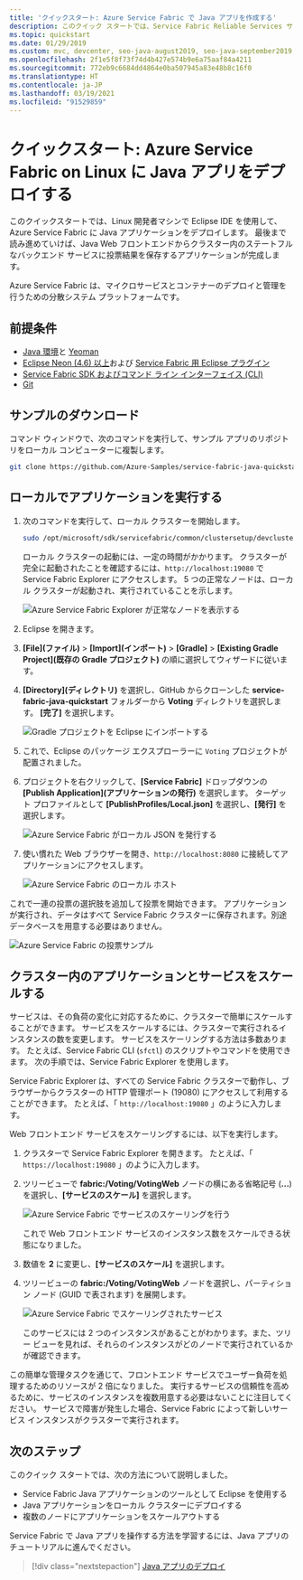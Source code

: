 ```yaml
---
title: 'クイックスタート: Azure Service Fabric で Java アプリを作成する'
description: このクイック スタートでは、Service Fabric Reliable Services サンプル アプリケーションを使用して、Azure 用の Java アプリケーションを作成します。
ms.topic: quickstart
ms.date: 01/29/2019
ms.custom: mvc, devcenter, seo-java-august2019, seo-java-september2019, devx-track-java
ms.openlocfilehash: 2f1e5f8f73f74d4b427e574b9e6a75aaf84a4211
ms.sourcegitcommit: 772eb9c6684dd4864e0ba507945a83e48b8c16f0
ms.translationtype: HT
ms.contentlocale: ja-JP
ms.lasthandoff: 03/19/2021
ms.locfileid: "91529859"
---
```

# <a name="quickstart--deploy-a-java-app-to-azure-service-fabric-on-linux"></a>クイックスタート: Azure Service Fabric on Linux に Java アプリをデプロイする

このクイックスタートでは、Linux 開発者マシンで Eclipse IDE を使用して、Azure Service Fabric に Java アプリケーションをデプロイします。 最後まで読み進めていけば、Java Web フロントエンドからクラスター内のステートフルなバックエンド サービスに投票結果を保存するアプリケーションが完成します。

Azure Service Fabric は、マイクロサービスとコンテナーのデプロイと管理を行うための分散システム プラットフォームです。

## <a name="prerequisites"></a>前提条件

- [Java 環境](./service-fabric-get-started-linux.md#set-up-java-development)と [Yeoman](./service-fabric-get-started-linux.md#set-up-yeoman-generators-for-containers-and-guest-executables)
- [Eclipse Neon (4.6) 以上](https://www.eclipse.org/downloads/packages/)および [Service Fabric 用 Eclipse プラグイン](./service-fabric-get-started-linux.md#install-the-eclipse-plug-in-optional)
- [Service Fabric SDK およびコマンド ライン インターフェイス (CLI)](./service-fabric-get-started-linux.md#installation-methods)
- [Git](https://git-scm.com/downloads)

## <a name="download-the-sample"></a>サンプルのダウンロード

コマンド ウィンドウで、次のコマンドを実行して、サンプル アプリのリポジトリをローカル コンピューターに複製します。

```bash
git clone https://github.com/Azure-Samples/service-fabric-java-quickstart.git
```

## <a name="run-the-application-locally"></a>ローカルでアプリケーションを実行する

1. 次のコマンドを実行して、ローカル クラスターを開始します。

    ```bash
    sudo /opt/microsoft/sdk/servicefabric/common/clustersetup/devclustersetup.sh
    ```
    ローカル クラスターの起動には、一定の時間がかかります。 クラスターが完全に起動されたことを確認するには、`http://localhost:19080` で Service Fabric Explorer にアクセスします。 5 つの正常なノードは、ローカル クラスターが起動され、実行されていることを示します。

    ![Azure Service Fabric Explorer が正常なノードを表示する](./media/service-fabric-quickstart-java/service-fabric-explorer-healthy-nodes.png)

2. Eclipse を開きます。
3. **[File]\(ファイル\)**  >  **[Import]\(インポート\)**  >  **[Gradle]**  >  **[Existing Gradle Project]\(既存の Gradle プロジェクト\)** の順に選択してウィザードに従います。
4. **[Directory]\(ディレクトリ\)** を選択し、GitHub からクローンした **service-fabric-java-quickstart** フォルダーから **Voting** ディレクトリを選択します。 **[完了]** を選択します。

    ![Gradle プロジェクトを Eclipse にインポートする](./media/service-fabric-quickstart-java/eclipse-import-gradle-project.png)

5. これで、Eclipse のパッケージ エクスプローラーに `Voting` プロジェクトが配置されました。
6. プロジェクトを右クリックして、**[Service Fabric]** ドロップダウンの **[Publish Application]\(アプリケーションの発行\)** を選択します。 ターゲット プロファイルとして **[PublishProfiles/Local.json]** を選択し、**[発行]** を選択します。

    ![Azure Service Fabric がローカル JSON を発行する](./media/service-fabric-quickstart-java/service-fabric-publish-local-json.png)

7. 使い慣れた Web ブラウザーを開き、`http://localhost:8080` に接続してアプリケーションにアクセスします。

    ![Azure Service Fabric のローカル ホスト](./media/service-fabric-quickstart-java/service-fabric-local-host.png)

これで一連の投票の選択肢を追加して投票を開始できます。 アプリケーションが実行され、データはすべて Service Fabric クラスターに保存されます。別途データベースを用意する必要はありません。

![Azure Service Fabric の投票サンプル](./media/service-fabric-quickstart-java/service-fabric-voting-sample.png)

## <a name="scale-applications-and-services-in-a-cluster"></a>クラスター内のアプリケーションとサービスをスケールする

サービスは、その負荷の変化に対応するために、クラスターで簡単にスケールすることができます。 サービスをスケールするには、クラスターで実行されるインスタンスの数を変更します。 サービスをスケーリングする方法は多数あります。 たとえば、Service Fabric CLI (`sfctl`) のスクリプトやコマンドを使用できます。 次の手順では、Service Fabric Explorer を使用します。

Service Fabric Explorer は、すべての Service Fabric クラスターで動作し、ブラウザーからクラスターの HTTP 管理ポート (19080) にアクセスして利用することができます。 たとえば、「 `http://localhost:19080` 」のように入力します。

Web フロントエンド サービスをスケーリングするには、以下を実行します。

1. クラスターで Service Fabric Explorer を開きます。 たとえば、「 `https://localhost:19080` 」のように入力します。
2. ツリービューで **fabric:/Voting/VotingWeb** ノードの横にある省略記号 (**...**) を選択し、**[サービスのスケール]** を選択します。

    ![Azure Service Fabric でサービスのスケーリングを行う](./media/service-fabric-quickstart-java/service-fabric-scale-service.png)

    これで Web フロントエンド サービスのインスタンス数をスケールできる状態になりました。

3. 数値を **2** に変更し、**[サービスのスケール]** を選択します。
4. ツリービューの **fabric:/Voting/VotingWeb** ノードを選択し、パーティション ノード (GUID で表されます) を展開します。

    ![Azure Service Fabric でスケーリングされたサービス](./media/service-fabric-quickstart-java/service-fabric-explorer-service-scaled.png)

    このサービスには 2 つのインスタンスがあることがわかります。また、ツリー ビューを見れば、それらのインスタンスがどのノードで実行されているかが確認できます。

この簡単な管理タスクを通じて、フロントエンド サービスでユーザー負荷を処理するためのリソースが 2 倍になりました。 実行するサービスの信頼性を高めるために、サービスのインスタンスを複数用意する必要はないことに注目してください。 サービスで障害が発生した場合、Service Fabric によって新しいサービス インスタンスがクラスターで実行されます。

## <a name="next-steps"></a>次のステップ

このクイック スタートでは、次の方法について説明しました。

* Service Fabric Java アプリケーションのツールとして Eclipse を使用する
* Java アプリケーションをローカル クラスターにデプロイする
* 複数のノードにアプリケーションをスケールアウトする

Service Fabric で Java アプリを操作する方法を学習するには、Java アプリのチュートリアルに進んでください。

> [!div class="nextstepaction"]
> [Java アプリのデプロイ](./service-fabric-tutorial-create-java-app.md)
